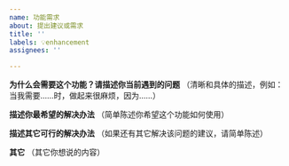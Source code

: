 ```yaml
---
name: 功能需求
about: 提出建议或需求
title: ''
labels: 💡enhancement
assignees: ''

---
```


**为什么会需要这个功能？请描述你当前遇到的问题**
（清晰和具体的描述，例如：当我需要……时，做起来很麻烦，因为……）

**描述你最希望的解决办法**
（简单陈述你希望这个功能如何使用）

**描述其它可行的解决办法**
（如果还有其它解决该问题的建议，请简单陈述）

**其它**
（其它你想说的内容）
